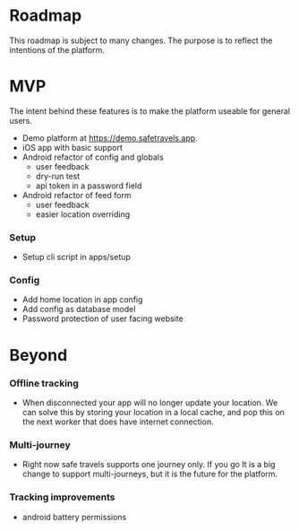 # Roadmap

This roadmap is subject to many changes. The purpose is to reflect the intentions of the platform.

# MVP

The intent behind these features is to make the platform useable for general users.

- Demo platform at https://demo.safetravels.app.
- iOS app with basic support
- Android refactor of config and globals
  - user feedback
  - dry-run test
  - api token in a password field
- Android refactor of feed form
  - user feedback
  - easier location overriding

### Setup

- Setup cli script in apps/setup

### Config

- Add home location in app config
- Add config as database model
- Password protection of user facing website

# Beyond

### Offline tracking

- When disconnected your app will no longer update your location. We can solve this by storing your location in a local cache, and pop this on the next worker that does have internet connection.

### Multi-journey

- Right now safe travels supports one journey only. If you go
  It is a big change to support multi-journeys, but it is the future for the platform.

### Tracking improvements

- android battery permissions
